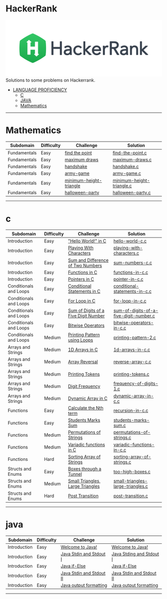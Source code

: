 # HackerRank
[![My hackerrank profile](images/HackerRankLogo.svg)](https://www.hackerrank.com/ablaamim)
Solutions to some problems on Hackerrank.

* [LANGUAGE PROFICIENCY](#language-proficiency)
    * [C](#c)
	* [JAVA](#java)
    * [Mathematics](#Mathematics)

---

# Mathematics

| Subdomain | Difficulty | Challenge | Solution |
|--- |--- |--- |--- |
| Fundamentals | Easy | [find the point](https://www.hackerrank.com/challenges/find-point/problem?isFullScreen=true) | [find-the-point.c](Mathematics/find-the-point/find-the-point.c) |
| Fundamentals | Easy | [maximum draws](https://www.hackerrank.com/challenges/maximum-draws/problem?isFullScreen=true) | [maximum-draws.c](Mathematics/maximum-draws/maximum-draws.c) |
| Fundamentals | Easy | [handshake](https://www.hackerrank.com/challenges/handshake/problem?isFullScreen=true) | [handshake.c](Mathematics/handshake/handshake.c) |
| Fundamentals | Easy | [army-game](https://www.hackerrank.com/challenges/game-with-cells/problem?isFullScreen=true) | [army-game.c](Mathematics/army-game/army-game.c) |
| Fundamentals | Easy | [minimum-height-triangle](https://www.hackerrank.com/challenges/lowest-triangle/problem?isFullScreen=true) | [minimum-height-triangle.c](Mathematics/minimum-height-triangle/minimum-height-triangle.c)  |
| Fundamentals | Easy | [halloween-party](https://www.hackerrank.com/challenges/halloween-party/problem?isFullScreen=true) | [halloween-party.c](Mathematics/halloween-party/halloween-party.c) |

---

# c

| Subdomain | Difficulty | Challenge | Solution |
|--- |--- |--- |--- |
| Introduction | Easy | ["Hello World!" in C](https://www.hackerrank.com/challenges/hello-world-c/problem) | [hello-world-c.c](C_LANGUAGE_SECTION_HACKERRANK/hello-world-c/hello-world-c.c) |
| Introduction | Easy | [Playing With Characters](https://www.hackerrank.com/challenges/playing-with-characters/problem) | [playing-with-characters.c](C_LANGUAGE_SECTION_HACKERRANK/playing-with-characters/playing-with-characters.c)|
| Introduction | Easy | [Sum and Difference of Two Numbers](https://www.hackerrank.com/challenges/sum-numbers-c/problem) | [sum-numbers-c.c](C_LANGUAGE_SECTION_HACKERRANK/sum-numbers-c/sum-numbers-c.c)|
| Introduction | Easy | [Functions in C](https://www.hackerrank.com/challenges/functions-in-c/problem) | [functions-in-c.c](C_LANGUAGE_SECTION_HACKERRANK/functions-in-c/functions-in-c.c)|
| Introduction | Easy | [Pointers in C](https://www.hackerrank.com/challenges/pointer-in-c/problem) | [pointer-in-c.c](C_LANGUAGE_SECTION_HACKERRANK/pointer-in-c/pointer-in-c.c)|
| Conditionals and Loops | Easy | [Conditional Statements in C](https://www.hackerrank.com/challenges/conditional-statements-in-c/problem) | [conditional-statements-in-c.c](C_LANGUAGE_SECTION_HACKERRANK/conditional-statements-in-c/conditional-statements-in-c.c)|
| Conditionals and Loops | Easy | [For Loop in C](https://www.hackerrank.com/challenges/for-loop-in-c/problem) | [for-loop-in-c.c](C_LANGUAGE_SECTION_HACKERRANK/for-loop-in-c/for-loop-in-c.c)|
| Conditionals and Loops | Easy | [Sum of Digits of a Five Digit Number](https://www.hackerrank.com/challenges/sum-of-digits-of-a-five-digit-number/problem)|[sum-of-digits-of-a-five-digit-number.c](C_LANGUAGE_SECTION_HACKERRANK/sum-of-digits-of-a-five-digit-number/sum-of-digits-of-a-five-digit-number.c)|
| Conditionals and Loops | Easy | [Bitwise Operators](https://www.hackerrank.com/challenges/bitwise-operators-in-c/problem) | [bitwise-operators-in-c.c](C_LANGUAGE_SECTION_HACKERRANK/bitwise-operators-in-c/bitwise-operators-in-c.c)|
| Conditionals and Loops | Medium | [Printing Pattern using Loops](https://www.hackerrank.com/challenges/printing-pattern-2/problem) | [printing-pattern-2.c](C_LANGUAGE_SECTION_HACKERRANK/printing-pattern-2/printing-pattern-2.c)|
| Arrays and Strings | Medium | [1D Arrays in C](https://www.hackerrank.com/challenges/1d-arrays-in-c/problem) | [1d-arrays-in-c.c](C_LANGUAGE_SECTION_HACKERRANK/1d-arrays-in-c/1d-arrays-in-c.c)|
| Arrays and Strings | Medium | [Array Reversal](https://www.hackerrank.com/challenges/reverse-array-c/problem) | [reverse-array-c.c](C_LANGUAGE_SECTION_HACKERRANK/reverse-array-c/reverse-array-c.c)|
| Arrays and Strings | Medium| [Printing Tokens](https://www.hackerrank.com/challenges/printing-tokens-/problem) | [printing-tokens.c](C_LANGUAGE_SECTION_HACKERRANK/printing-tokens/printing-tokens.c)|
| Arrays and Strings| Medium | [Digit Frequency](https://www.hackerrank.com/challenges/frequency-of-digits-1/problem) | [frequency-of-digits-1.c](C_LANGUAGE_SECTION_HACKERRANK/frequency-of-digits-1/frequency-of-digits-1.c)|
| Arrays and Strings | Medium | [Dynamic Array in C](https://www.hackerrank.com/challenges/dynamic-array-in-c/problem) | [dynamic-array-in-c.c](C_LANGUAGE_SECTION_HACKERRANK/dynamic-array-in-c/dynamic-array-in-c.c)|
| Functions | Easy| [Calculate the Nth term](https://www.hackerrank.com/challenges/recursion-in-c/problem) | [recursion-in-c.c](C_LANGUAGE_SECTION_HACKERRANK/recursion-in-c/recursion-in-c.c)|
| Functions | Easy| [Students Marks Sum](https://www.hackerrank.com/challenges/students-marks-sum/problem) | [students-marks-sum.c](C_LANGUAGE_SECTION_HACKERRANK/students-marks-sum/students-marks-sum.c)|
| Functions | Medium | [Permutations of Strings](https://www.hackerrank.com/challenges/permutations-of-strings/problem) | [permutations-of-strings.c](C_LANGUAGE_SECTION_HACKERRANK/permutations-of-strings/permutations-of-strings.c)|
| Functions | Medium | [Variadic functions in C](https://www.hackerrank.com/challenges/variadic-functions-in-c/problem) | [variadic-functions-in-c.c](C_LANGUAGE_SECTION_HACKERRANK/variadic-functions-in-c/variadic-functions-in-c.c)|
| Functions | Hard |[Sorting Array of Strings](https://www.hackerrank.com/challenges/sorting-array-of-strings/problem) | [sorting-array-of-strings.c](C_LANGUAGE_SECTION_HACKERRANK/sorting-array-of-strings/sorting-array-of-strings.c)|
| Structs and Enums | Easy| [Boxes through a Tunnel](https://www.hackerrank.com/challenges/too-high-boxes/problem) | [too-high-boxes.c](C_LANGUAGE_SECTION_HACKERRANK/too-high-boxes/too-high-boxes.c)|
| Structs and Enums | Medium |[Small Triangles, Large Triangles](https://www.hackerrank.com/challenges/small-triangles-large-triangles/problem) | [small-triangles-large-triangles.c](C_LANGUAGE_SECTION_HACKERRANK/small-triangles-large-triangles/small-triangles-large-triangles.c)|
| Structs and Enums | Hard |[Post Transition](https://www.hackerrank.com/challenges/post-transition/problem) | [post-transition.c](C_LANGUAGE_SECTION_HACKERRANK/post-transition/post-transition.c) |

---

# java

| Subdomain | Difficulty | Challenge | Solution |
|--- |--- |--- |--- |
| Introduction | Easy | [Welcome to Java!](https://www.hackerrank.com/challenges/welcome-to-java/problem?isFullScreen=true) | [Welcome to Java!](https://github.com/ablaamim/Problem_Solving/blob/master/JAVA_LANGUAGE_SECTION_HACKERRANK/Welcome_to_java/welcome_to_java.java) |
|  Introduction | Easy | [Java Stdin and Stdout I](https://www.hackerrank.com/challenges/java-stdin-and-stdout-1/problem?isFullScreen=true) | [Java Stding and Stdout I](https://github.com/ablaamim/Problem_Solving/blob/master/JAVA_LANGUAGE_SECTION_HACKERRANK/Java_stdin_and_stdout_1/Java_stdin_and_stdout_1.java) |
| Introduction | Easy | [Java if-Else](https://www.hackerrank.com/challenges/java-if-else/problem?isFullScreen=true) | [Java if-Else](https://github.com/ablaamim/Problem_Solving/blob/master/JAVA_LANGUAGE_SECTION_HACKERRANK/java_if_else/java_if_else.java) |
| Introduction | Easy | [Java Stdin and Stdout II](https://www.hackerrank.com/challenges/java-stdin-stdout/problem?isFullScreen=true) | [Java Stdin and Stdout II](https://github.com/ablaamim/Problem_Solving/blob/master/JAVA_LANGUAGE_SECTION_HACKERRANK/java_stdin_and_stdout_2/java_stdin_and_stdout_2.java) |
| Introduction | Easy | [Java output formatting](https://www.hackerrank.com/challenges/java-output-formatting/problem?isFullScreen=true) | [Java output formatting](https://github.com/ablaamim/Problem_Solving/tree/master/JAVA_LANGUAGE_SECTION_HACKERRANK/java_output_formatting) |

---
